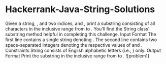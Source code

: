 # Hackerrank-Java-String-Solutions
Given a string, , and two indices,  and , print a substring consisting of all characters in the inclusive range from  to . You'll find the String class' substring method helpful in completing this challenge.  Input Format  The first line contains a single string denoting . The second line contains two space-separated integers denoting the respective values of  and .  Constraints  String  consists of English alphabetic letters (i.e., ) only. Output Format  Print the substring in the inclusive range from  to .
![problem1]
